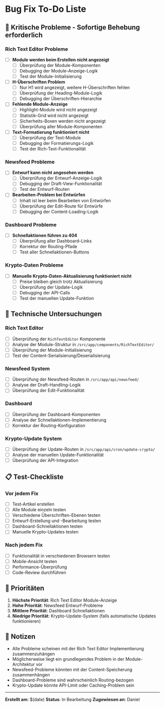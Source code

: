 # Bug Fix To-Do Liste

## 🚨 Kritische Probleme - Sofortige Behebung erforderlich

### Rich Text Editor Probleme
- [ ] **Module werden beim Erstellen nicht angezeigt**
  - [ ] Überprüfung der Module-Komponenten
  - [ ] Debugging der Module-Anzeige-Logik
  - [ ] Test der Module-Initialisierung

- [ ] **H-Überschriften Problem**
  - [ ] Nur H1 wird angezeigt, weitere H-Überschriften fehlen
  - [ ] Überprüfung der Heading-Module-Logik
  - [ ] Debugging der Überschriften-Hierarchie

- [ ] **Fehlende Module-Anzeige**
  - [ ] Highlight-Module wird nicht angezeigt
  - [ ] Statistik-Grid wird nicht angezeigt
  - [ ] Sicherheits-Boxen werden nicht angezeigt
  - [ ] Überprüfung aller Module-Komponenten

- [ ] **Text-Formatierung funktioniert nicht**
  - [ ] Überprüfung der Text-Module
  - [ ] Debugging der Formatierungs-Logik
  - [ ] Test der Rich-Text-Funktionalität

### Newsfeed Probleme
- [ ] **Entwurf kann nicht angesehen werden**
  - [ ] Überprüfung der Entwurf-Anzeige-Logik
  - [ ] Debugging der Draft-View-Funktionalität
  - [ ] Test der Entwurf-Routen

- [ ] **Bearbeiten-Problem bei Entwürfen**
  - [ ] Inhalt ist leer beim Bearbeiten von Entwürfen
  - [ ] Überprüfung der Edit-Route für Entwürfe
  - [ ] Debugging der Content-Loading-Logik

### Dashboard Probleme
- [ ] **Schnellaktionen führen zu 404**
  - [ ] Überprüfung aller Dashboard-Links
  - [ ] Korrektur der Routing-Pfade
  - [ ] Test aller Schnellaktionen-Buttons

### Krypto-Daten Probleme
- [ ] **Manuelle Krypto-Daten-Aktualisierung funktioniert nicht**
  - [ ] Preise bleiben gleich trotz Aktualisierung
  - [ ] Überprüfung der Update-Logik
  - [ ] Debugging der API-Calls
  - [ ] Test der manuellen Update-Funktion

## 🔧 Technische Untersuchungen

### Rich Text Editor
- [ ] Überprüfung der `RichTextEditor` Komponente
- [ ] Analyse der Module-Struktur in `/src/app/components/RichTextEditor/`
- [ ] Überprüfung der Module-Initialisierung
- [ ] Test der Content-Serialisierung/Deserialisierung

### Newsfeed System
- [ ] Überprüfung der Newsfeed-Routen in `/src/app/api/newsfeed/`
- [ ] Analyse der Draft-Handling-Logik
- [ ] Überprüfung der Edit-Funktionalität

### Dashboard
- [ ] Überprüfung der Dashboard-Komponenten
- [ ] Analyse der Schnellaktionen-Implementierung
- [ ] Korrektur der Routing-Konfiguration

### Krypto-Update System
- [ ] Überprüfung der Update-Routen in `/src/app/api/cron/update-crypto/`
- [ ] Analyse der manuellen Update-Funktionalität
- [ ] Überprüfung der API-Integration

## 📋 Test-Checkliste

### Vor jedem Fix
- [ ] Test-Artikel erstellen
- [ ] Alle Module einzeln testen
- [ ] Verschiedene Überschriften-Ebenen testen
- [ ] Entwurf-Erstellung und -Bearbeitung testen
- [ ] Dashboard-Schnellaktionen testen
- [ ] Manuelle Krypto-Updates testen

### Nach jedem Fix
- [ ] Funktionalität in verschiedenen Browsern testen
- [ ] Mobile-Ansicht testen
- [ ] Performance-Überprüfung
- [ ] Code-Review durchführen

## 🎯 Prioritäten

1. **Höchste Priorität**: Rich Text Editor Module-Anzeige
2. **Hohe Priorität**: Newsfeed Entwurf-Probleme
3. **Mittlere Priorität**: Dashboard Schnellaktionen
4. **Niedrige Priorität**: Krypto-Update-System (falls automatische Updates funktionieren)

## 📝 Notizen

- Alle Probleme scheinen mit der Rich Text Editor Implementierung zusammenzuhängen
- Möglicherweise liegt ein grundlegendes Problem in der Module-Architektur vor
- Newsfeed-Probleme könnten mit der Content-Speicherung zusammenhängen
- Dashboard-Probleme sind wahrscheinlich Routing-bezogen
- Krypto-Update könnte API-Limit oder Caching-Problem sein

---
**Erstellt am**: $(date)
**Status**: In Bearbeitung
**Zugewiesen an**: Daniel
